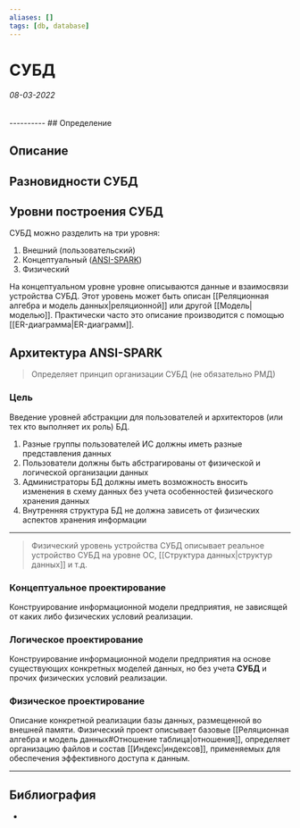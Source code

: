 ```yaml
---
aliases: []
tags: [db, database]
---
```

# СУБД
<h6>08-03-2022</h6>
----------
## Определение

## Описание

## Разновидности СУБД

## Уровни построения СУБД
СУБД можно разделить на три уровня:
1. Внешний (пользовательский)
2. Концептуальный ([ANSI-SPARK](https://ru.wikipedia.org/wiki/%D0%90%D1%80%D1%85%D0%B8%D1%82%D0%B5%D0%BA%D1%82%D1%83%D1%80%D0%B0_ANSI-SPARC))
3. Физический

На концептуальном уровне уровне описываются данные и взаимосвязи устройства СУБД. Этот уровень может быть описан [[Реляционная алгебра и модель данных|реляционной]] или другой [[Модель|моделью]]. Практически часто это описание производится с помощью [[ER-диаграмма|ER-диаграмм]].

## Архитектура ANSI-SPARK
> Определяет принцип организации СУБД (не обязательно РМД)

### Цель
Введение уровней абстракции для пользователей и архитекторов (или тех кто выполняет их роль) БД.

1. Разные группы пользователей ИС должны иметь разные представления данных
2. Пользователи должны быть абстрагированы от физической и логической организации данных
3. Администраторы БД должны иметь возможность вносить изменения в схему данных без учета особенностей физического хранения данных
4. Внутренняя структура БД не должна зависеть от физических аспектов хранения информации


---
>Физический уровень устройства СУБД описывает реальное устройство СУБД на уровне ОС, [[Структура данных|структур данных]] и т.д.


### Концептуальное проектирование
Конструирование информационной модели предприятия, не зависящей от каких либо физических условий реализации.

### Логическое проектирование
Конструирование информационной модели предприятия на основе существующих конкретных моделей данных, но без учета **СУБД** и прочих физических условий реализации.

### Физическое проектирование
Описание конкретной реализации базы данных, размещенной во внешней памяти. Физический проект описывает базовые [[Реляционная алгебра и модель данных#Отношение таблица|отношения]], определяет организацию файлов и состав [[Индекс|индексов]], применяемых для обеспечения эффективного доступа к данным.

---
## Библиография
- 
